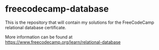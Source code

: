 # freecodecamp-database
This is the repository that will contain my solutions for the FreeCodeCamp relational database certificate. 

More information can be found at https://www.freecodecamp.org/learn/relational-database